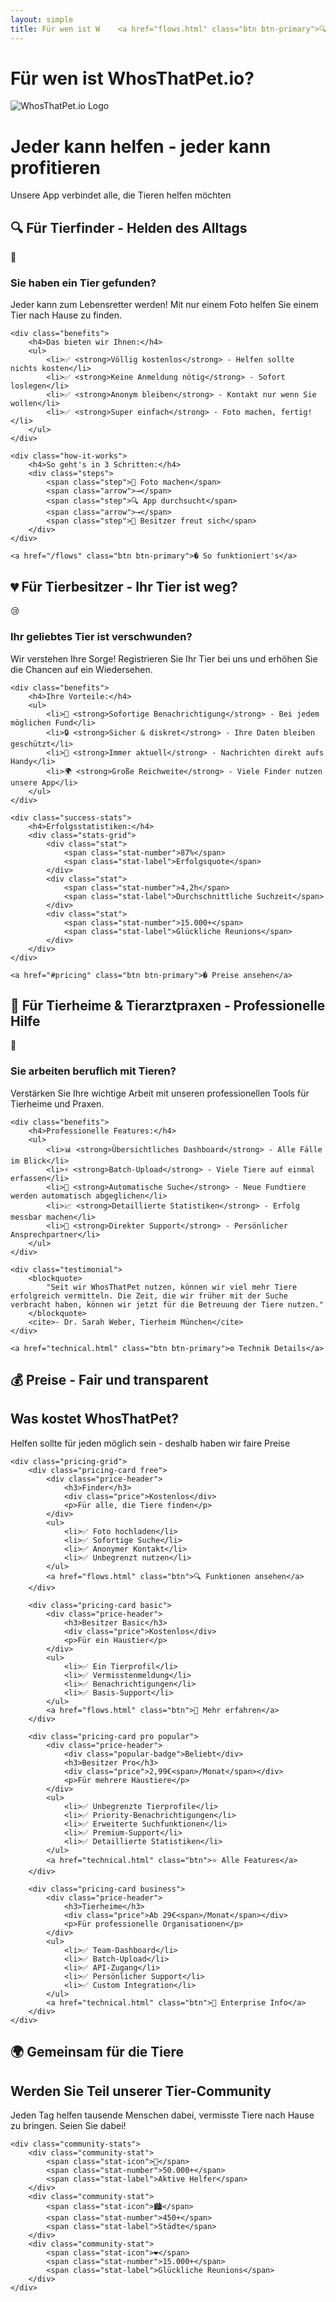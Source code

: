 ```yaml
---
layout: simple
title: Für wen ist W    <a href="flows.html" class="btn btn-primary">🔍 So funktioniert's</a>osThatPet?
---
```


# Für wen ist WhosThatPet.io? 

<div class="hero">
    <img src="assets/images/whosthatpet-logo.png" alt="WhosThatPet.io Logo" class="hero-logo">
    <h1>Jeder kann helfen - jeder kann profitieren</h1>
    <p>Unsere App verbindet alle, die Tieren helfen möchten</p>
</div>

## 🔍 Für Tierfinder - Helden des Alltags

<div class="role-card">
    <div class="role-icon">🦸</div>
    <h3>Sie haben ein Tier gefunden?</h3>
    <p>Jeder kann zum Lebensretter werden! Mit nur einem Foto helfen Sie einem Tier nach Hause zu finden.</p>
    
    <div class="benefits">
        <h4>Das bieten wir Ihnen:</h4>
        <ul>
            <li>✅ <strong>Völlig kostenlos</strong> - Helfen sollte nichts kosten</li>
            <li>✅ <strong>Keine Anmeldung nötig</strong> - Sofort loslegen</li>
            <li>✅ <strong>Anonym bleiben</strong> - Kontakt nur wenn Sie wollen</li>
            <li>✅ <strong>Super einfach</strong> - Foto machen, fertig!</li>
        </ul>
    </div>
    
    <div class="how-it-works">
        <h4>So geht's in 3 Schritten:</h4>
        <div class="steps">
            <span class="step">📸 Foto machen</span>
            <span class="arrow">→</span>
            <span class="step">🔍 App durchsucht</span>
            <span class="arrow">→</span>
            <span class="step">💌 Besitzer freut sich</span>
        </div>
    </div>
    
    <a href="/flows" class="btn btn-primary">� So funktioniert's</a>
</div>

## 💔 Für Tierbesitzer - Ihr Tier ist weg?

<div class="role-card">
    <div class="role-icon">😢</div>
    <h3>Ihr geliebtes Tier ist verschwunden?</h3>
    <p>Wir verstehen Ihre Sorge! Registrieren Sie Ihr Tier bei uns und erhöhen Sie die Chancen auf ein Wiedersehen.</p>
    
    <div class="benefits">
        <h4>Ihre Vorteile:</h4>
        <ul>
            <li>🚨 <strong>Sofortige Benachrichtigung</strong> - Bei jedem möglichen Fund</li>
            <li>🔒 <strong>Sicher & diskret</strong> - Ihre Daten bleiben geschützt</li>
            <li>📱 <strong>Immer aktuell</strong> - Nachrichten direkt aufs Handy</li>
            <li>🌍 <strong>Große Reichweite</strong> - Viele Finder nutzen unsere App</li>
        </ul>
    </div>
    
    <div class="success-stats">
        <h4>Erfolgsstatistiken:</h4>
        <div class="stats-grid">
            <div class="stat">
                <span class="stat-number">87%</span>
                <span class="stat-label">Erfolgsquote</span>
            </div>
            <div class="stat">
                <span class="stat-number">4,2h</span>
                <span class="stat-label">Durchschnittliche Suchzeit</span>
            </div>
            <div class="stat">
                <span class="stat-number">15.000+</span>
                <span class="stat-label">Glückliche Reunions</span>
            </div>
        </div>
    </div>
    
    <a href="#pricing" class="btn btn-primary">� Preise ansehen</a>
</div>

## 🏥 Für Tierheime & Tierarztpraxen - Professionelle Hilfe

<div class="role-card">
    <div class="role-icon">🏥</div>
    <h3>Sie arbeiten beruflich mit Tieren?</h3>
    <p>Verstärken Sie Ihre wichtige Arbeit mit unseren professionellen Tools für Tierheime und Praxen.</p>
    
    <div class="benefits">
        <h4>Professionelle Features:</h4>
        <ul>
            <li>📊 <strong>Übersichtliches Dashboard</strong> - Alle Fälle im Blick</li>
            <li>⚡ <strong>Batch-Upload</strong> - Viele Tiere auf einmal erfassen</li>
            <li>🔄 <strong>Automatische Suche</strong> - Neue Fundtiere werden automatisch abgeglichen</li>
            <li>📈 <strong>Detaillierte Statistiken</strong> - Erfolg messbar machen</li>
            <li>💬 <strong>Direkter Support</strong> - Persönlicher Ansprechpartner</li>
        </ul>
    </div>
    
    <div class="testimonial">
        <blockquote>
            "Seit wir WhosThatPet nutzen, können wir viel mehr Tiere erfolgreich vermitteln. Die Zeit, die wir früher mit der Suche verbracht haben, können wir jetzt für die Betreuung der Tiere nutzen."
        </blockquote>
        <cite>- Dr. Sarah Weber, Tierheim München</cite>
    </div>
    
    <a href="technical.html" class="btn btn-primary">⚙️ Technik Details</a>
</div>

## 💰 Preise - Fair und transparent

<div class="pricing-section" id="pricing">
    <h2>Was kostet WhosThatPet?</h2>
    <p>Helfen sollte für jeden möglich sein - deshalb haben wir faire Preise</p>
    
    <div class="pricing-grid">
        <div class="pricing-card free">
            <div class="price-header">
                <h3>Finder</h3>
                <div class="price">Kostenlos</div>
                <p>Für alle, die Tiere finden</p>
            </div>
            <ul>
                <li>✅ Foto hochladen</li>
                <li>✅ Sofortige Suche</li>
                <li>✅ Anonymer Kontakt</li>
                <li>✅ Unbegrenzt nutzen</li>
            </ul>
            <a href="flows.html" class="btn">🔍 Funktionen ansehen</a>
        </div>
        
        <div class="pricing-card basic">
            <div class="price-header">
                <h3>Besitzer Basic</h3>
                <div class="price">Kostenlos</div>
                <p>Für ein Haustier</p>
            </div>
            <ul>
                <li>✅ Ein Tierprofil</li>
                <li>✅ Vermisstenmeldung</li>
                <li>✅ Benachrichtigungen</li>
                <li>✅ Basis-Support</li>
            </ul>
            <a href="flows.html" class="btn">🚀 Mehr erfahren</a>
        </div>
        
        <div class="pricing-card pro popular">
            <div class="price-header">
                <div class="popular-badge">Beliebt</div>
                <h3>Besitzer Pro</h3>
                <div class="price">2,99€<span>/Monat</span></div>
                <p>Für mehrere Haustiere</p>
            </div>
            <ul>
                <li>✅ Unbegrenzte Tierprofile</li>
                <li>✅ Priority-Benachrichtigungen</li>
                <li>✅ Erweiterte Suchfunktionen</li>
                <li>✅ Premium-Support</li>
                <li>✅ Detaillierte Statistiken</li>
            </ul>
            <a href="technical.html" class="btn">⭐ Alle Features</a>
        </div>
        
        <div class="pricing-card business">
            <div class="price-header">
                <h3>Tierheime</h3>
                <div class="price">Ab 29€<span>/Monat</span></div>
                <p>Für professionelle Organisationen</p>
            </div>
            <ul>
                <li>✅ Team-Dashboard</li>
                <li>✅ Batch-Upload</li>
                <li>✅ API-Zugang</li>
                <li>✅ Persönlicher Support</li>
                <li>✅ Custom Integration</li>
            </ul>
            <a href="technical.html" class="btn">🏥 Enterprise Info</a>
        </div>
    </div>
</div>

## 🌍 Gemeinsam für die Tiere

<div class="community-section">
    <h2>Werden Sie Teil unserer Tier-Community</h2>
    <p>Jeden Tag helfen tausende Menschen dabei, vermisste Tiere nach Hause zu bringen. Seien Sie dabei!</p>
    
    <div class="community-stats">
        <div class="community-stat">
            <span class="stat-icon">👥</span>
            <span class="stat-number">50.000+</span>
            <span class="stat-label">Aktive Helfer</span>
        </div>
        <div class="community-stat">
            <span class="stat-icon">🏙️</span>
            <span class="stat-number">450+</span>
            <span class="stat-label">Städte</span>
        </div>
        <div class="community-stat">
            <span class="stat-icon">❤️</span>
            <span class="stat-number">15.000+</span>
            <span class="stat-label">Glückliche Reunions</span>
        </div>
    </div>
</div>